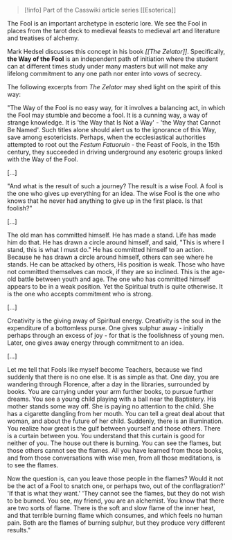 > [!info] Part of the Casswiki article series [[Esoterica]]

The Fool is an important archetype in esoteric lore. We see the Fool in places from the tarot deck to medieval feasts to medieval art and literature and treatises of alchemy.

Mark Hedsel discusses this concept in his book _[[The Zelator]]_. Specifically, **the Way of the Fool** is an independent path of initiation where the student can at different times study under many masters but will not make any lifelong commitment to any one path nor enter into vows of secrecy.

The following excerpts from _The Zelator_ may shed light on the spirit of this way:

"The Way of the Fool is no easy way, for it involves a balancing act, in which the Fool may stumble and become a fool. It is a cunning way, a way of strange knowledge. It is 'the Way that Is Not a Way' - 'the Way that Cannot Be Named'. Such titles alone should alert us to the ignorance of this Way, save among esotericists. Perhaps, when the ecclesiastical authorities attempted to root out the _Festum Fatuoruin_ - the Feast of Fools, in the 15th century, they succeeded in driving underground any esoteric groups linked with the Way of the Fool.

\[…\]

"And what is the result of such a journey? The result is a wise Fool. A fool is the one who gives up everything for an idea. The wise Fool is the one who knows that he never had anything to give up in the first place. Is that foolish?"

\[…\]

The old man has committed himself. He has made a stand. Life has made him do that. He has drawn a circle around himself, and said, "This is where I stand, this is what I must do." He has committed himself to an action. Because he has drawn a circle around himself, others can see where he stands. He can be attacked by others, His position is weak. Those who have not committed themselves can mock, if they are so inclined. This is the age-old battle between youth and age. The one who has committed himself appears to be in a weak position. Yet the Spiritual truth is quite otherwise. It is the one who accepts commitment who is strong.

\[…\]

Creativity is the giving away of Spiritual energy. Creativity is the soul in the expenditure of a bottomless purse. One gives sulphur away - initially perhaps through an excess of joy - for that is the foolishness of young men. Later, one gives away energy through commitment to an idea.

\[…\]

Let me tell that Fools like myself become Teachers, because we find suddenly that there is no one else. It is as simple as that. One day, you are wandering through Florence, after a day in the libraries, surrounded by books. You are carrying under your arm further books, to pursue further dreams. You see a young child playing with a ball near the Baptistery. His mother stands some way off. She is paying no attention to the child. She has a cigarette dangling from her mouth. You can tell a great deal about that woman, and about the future of her child. Suddenly, there is an illumination. You realize how great is the gulf between yourself and those others. There is a curtain between you. You understand that this curtain is good for neither of you. The house out there is burning. You can see the flames, but those others cannot see the flames. All you have learned from those books, and from those conversations with wise men, from all those meditations, is to see the flames.

Now the question is, can you leave those people in the flames? Would it not be the act of a Fool to snatch one, or perhaps two, out of the conflagration?' 'If that is what they want.' 'They cannot see the flames, but they do not wish to be burned. You see, my friend, you are an alchemist. You know that there are two sorts of flame. There is the soft and slow flame of the inner heat, and that terrible burning flame which consumes, and which feels no human pain. Both are the flames of burning sulphur, but they produce very different results."